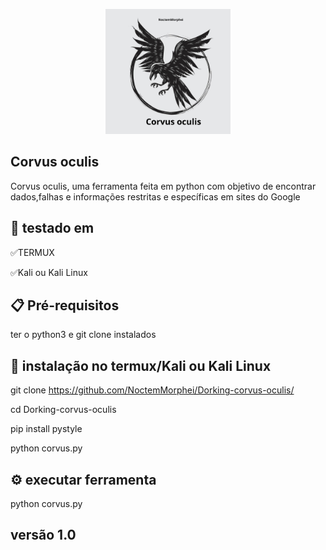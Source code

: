 <p align="center">

  <img width="200" height="200" src="20240306_215451_0000.png">

## Corvus oculis
 Corvus oculis, uma ferramenta feita em python com objetivo de encontrar dados,falhas e informações restritas e específicas em sites do Google

## 🥽 testado em

✅️TERMUX

✅️Kali ou Kali Linux

## 📋 Pré-requisitos

ter o python3 e git clone instalados

## 🔧 instalação no termux/Kali ou Kali Linux 
git clone https://github.com/NoctemMorphei/Dorking-corvus-oculis/

 cd Dorking-corvus-oculis

 pip install pystyle

 python corvus.py

## ⚙️ executar ferramenta
 python corvus.py
## versão 1.0
